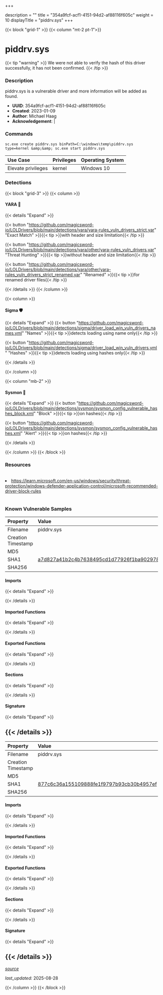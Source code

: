 +++

description = ""
title = "354a9fcf-acf1-4151-94d2-af88116f605c"
weight = 10
displayTitle = "piddrv.sys"
+++


{{< block "grid-1" >}}
{{< column "mt-2 pt-1">}}


# piddrv.sys


{{< tip "warning" >}}
We were not able to verify the hash of this driver successfully, it has not been confirmed.
{{< /tip >}}


### Description

piddrv.sys is a vulnerable driver and more information will be added as found.
- **UUID**: 354a9fcf-acf1-4151-94d2-af88116f605c
- **Created**: 2023-01-09
- **Author**: Michael Haag
- **Acknowledgement**:  | [](https://twitter.com/)


### Commands

```
sc.exe create piddrv.sys binPath=C:\windows\temp\piddrv.sys type=kernel &amp;&amp; sc.exe start piddrv.sys
```


| Use Case | Privileges | Operating System | 
|:---- | ---- | ---- |
| Elevate privileges | kernel | Windows 10 |



### Detections


{{< block "grid-3" >}}
{{< column >}}
#### YARA 🏹
{{< details "Expand" >}}

{{< button "https://github.com/magicsword-io/LOLDrivers/blob/main/detections/yara/yara-rules_vuln_drivers_strict.yar" "Exact Match" >}}{{< tip >}}with header and size limitation{{< /tip >}} 

{{< button "https://github.com/magicsword-io/LOLDrivers/blob/main/detections/yara/other/yara-rules_vuln_drivers.yar" "Threat Hunting" >}}{{< tip >}}without header and size limitation{{< /tip >}} 

{{< button "https://github.com/magicsword-io/LOLDrivers/blob/main/detections/yara/other/yara-rules_vuln_drivers_strict_renamed.yar" "Renamed" >}}{{< tip >}}for renamed driver files{{< /tip >}} 


{{< /details >}}
{{< /column >}}



{{< column >}}

#### Sigma 🛡️
{{< details "Expand" >}}
{{< button "https://github.com/magicsword-io/LOLDrivers/blob/main/detections/sigma/driver_load_win_vuln_drivers_names.yml" "Names" >}}{{< tip >}}detects loading using name only{{< /tip >}} 


{{< button "https://github.com/magicsword-io/LOLDrivers/blob/main/detections/sigma/driver_load_win_vuln_drivers.yml" "Hashes" >}}{{< tip >}}detects loading using hashes only{{< /tip >}} 

{{< /details >}}

{{< /column >}}


{{< column "mb-2" >}}

#### Sysmon 🔎
{{< details "Expand" >}}
{{< button "https://github.com/magicsword-io/LOLDrivers/blob/main/detections/sysmon/sysmon_config_vulnerable_hashes_block.xml" "Block" >}}{{< tip >}}on hashes{{< /tip >}} 

{{< button "https://github.com/magicsword-io/LOLDrivers/blob/main/detections/sysmon/sysmon_config_vulnerable_hashes.xml" "Alert" >}}{{< tip >}}on hashes{{< /tip >}} 

{{< /details >}}

{{< /column >}}
{{< /block >}}


### Resources
<br>
<li><a href="https://learn.microsoft.com/en-us/windows/security/threat-protection/windows-defender-application-control/microsoft-recommended-driver-block-rules">https://learn.microsoft.com/en-us/windows/security/threat-protection/windows-defender-application-control/microsoft-recommended-driver-block-rules</a></li>
<br>


### Known Vulnerable Samples

| Property           | Value |
|:-------------------|:------|
| Filename           | piddrv.sys |
| Creation Timestamp           |  |
| MD5                | [](https://www.virustotal.com/gui/file/) |
| SHA1               | [a7d827a41b2c4b7638495cd1d77926f1ba902978](https://www.virustotal.com/gui/file/a7d827a41b2c4b7638495cd1d77926f1ba902978) |
| SHA256             | [](https://www.virustotal.com/gui/file/) |



#### Imports
{{< details "Expand" >}}

{{< /details >}}
#### Imported Functions
{{< details "Expand" >}}

{{< /details >}}
#### Exported Functions
{{< details "Expand" >}}

{{< /details >}}

#### Sections
{{< details "Expand" >}}

{{< /details >}}
#### Signature
{{< details "Expand" >}}

{{< /details >}}
-----
| Property           | Value |
|:-------------------|:------|
| Filename           | piddrv.sys |
| Creation Timestamp           |  |
| MD5                | [](https://www.virustotal.com/gui/file/) |
| SHA1               | [877c6c36a155109888fe1f9797b93cb30b4957ef](https://www.virustotal.com/gui/file/877c6c36a155109888fe1f9797b93cb30b4957ef) |
| SHA256             | [](https://www.virustotal.com/gui/file/) |



#### Imports
{{< details "Expand" >}}

{{< /details >}}
#### Imported Functions
{{< details "Expand" >}}

{{< /details >}}
#### Exported Functions
{{< details "Expand" >}}

{{< /details >}}

#### Sections
{{< details "Expand" >}}

{{< /details >}}
#### Signature
{{< details "Expand" >}}

{{< /details >}}
-----



[*source*](https://github.com/magicsword-io/LOLDrivers/blob/main/yaml/354a9fcf-acf1-4151-94d2-af88116f605c.yaml)

*last_updated:* 2025-08-28

{{< /column >}}
{{< /block >}}
